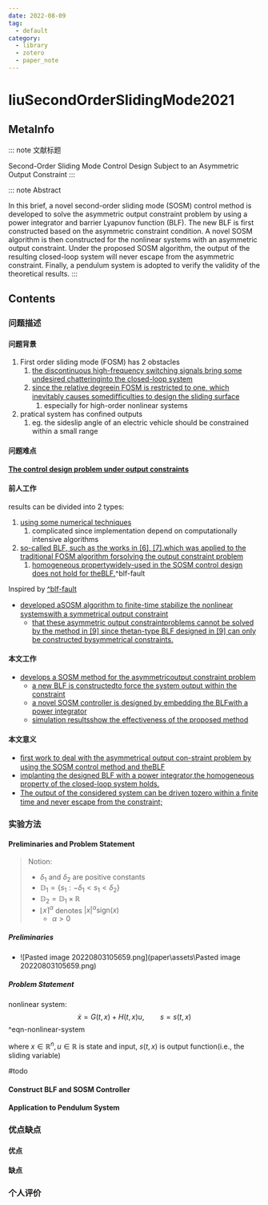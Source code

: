 ```yaml
---
date: 2022-08-09
tag:
  - default
category:
  - library
  - zotero
  - paper_note
---
```



# liuSecondOrderSlidingMode2021

## MetaInfo

::: note 文献标题

 Second-Order Sliding Mode Control Design Subject to an Asymmetric Output Constraint
:::

::: note Abstract

In this brief, a novel second-order sliding mode (SOSM) control method is developed to solve the asymmetric output constraint problem by using a power integrator and barrier Lyapunov function (BLF). The new BLF is first constructed based on the asymmetric constraint condition. A novel SOSM algorithm is then constructed for the nonlinear systems with an asymmetric output constraint. Under the proposed SOSM algorithm, the output of the resulting closed-loop system will never escape from the asymmetric constraint. Finally, a pendulum system is adopted to verify the validity of the theoretical results.
:::


## Contents

### 问题描述

#### 问题背景


1. First order sliding mode (FOSM) has 2 obstacles
	1. [the discontinuous high-frequency switching signals bring some undesired chatteringinto the closed-loop system](obsidian://booknote?type=annotation&book=IEEE%20Transactions%20on%20Circuits%20and%20Systems%20II%20Express%20Briefs-2021/Liu%20et%20al_2021_Second-Order%20Sliding%20Mode%20Control%20Design%20Subject%20to%20an%20Asymmetric%20Output.pdf&id=34e89885-aff8-d227-ca17-30a67282b9b3&page=1&rect=48.960,382.689,300.024,417.720)
	2. [since the relative degreein FOSM is restricted to one, which inevitably causes somedifﬁculties to design the sliding surface](obsidian://booknote?type=annotation&book=IEEE%20Transactions%20on%20Circuits%20and%20Systems%20II%20Express%20Briefs-2021/Liu%20et%20al_2021_Second-Order%20Sliding%20Mode%20Control%20Design%20Subject%20to%20an%20Asymmetric%20Output.pdf&id=a87a3b24-22c5-09cd-5559-6efe95ccbf47&page=1&rect=48.960,358.776,300.029,393.807)
		1. especially for high-order nonlinear systems
2. pratical system has confined outputs
	1. eg. the sideslip angle of an electric vehicle should be constrained within a small range


#### 问题难点

**[The control design problem under output constraints](obsidian://booknote?type=annotation&book=IEEE%20Transactions%20on%20Circuits%20and%20Systems%20II%20Express%20Briefs-2021/Liu%20et%20al_2021_Second-Order%20Sliding%20Mode%20Control%20Design%20Subject%20to%20an%20Asymmetric%20Output.pdf&id=0cca055a-ca3e-096b-6d49-03bf13da042b&page=1&rect=58.922,251.180,281.939,262.298)**

#### 前人工作

results can be divided into 2 types:
1. [using some numerical techniques](obsidian://booknote?type=annotation&book=IEEE%20Transactions%20on%20Circuits%20and%20Systems%20II%20Express%20Briefs-2021/Liu%20et%20al_2021_Second-Order%20Sliding%20Mode%20Control%20Design%20Subject%20to%20an%20Asymmetric%20Output.pdf&id=33ee881e-8dc9-11b4-f98b-17cd27bf253b&page=1&rect=406.968,596.754,544.680,607.872)
	1. complicated since implementation depend on computationally intensive algorithms
2. [so-called BLF, such as the works in [6], [7].which was applied to the traditional FOSM algorithm forsolving the output constraint problem](obsidian://booknote?type=annotation&book=IEEE%20Transactions%20on%20Circuits%20and%20Systems%20II%20Express%20Briefs-2021/Liu%20et%20al_2021_Second-Order%20Sliding%20Mode%20Control%20Design%20Subject%20to%20an%20Asymmetric%20Output.pdf&id=86ff57b8-1ab9-c37d-2831-1e6ea0351183&page=1&rect=311.976,536.976,563.038,572.007)
	1. [homogeneous propertywidely-used in the SOSM control design does not hold for theBLF.](obsidian://booknote?type=annotation&book=IEEE%20Transactions%20on%20Circuits%20and%20Systems%20II%20Express%20Briefs-2021/Liu%20et%20al_2021_Second-Order%20Sliding%20Mode%20Control%20Design%20Subject%20to%20an%20Asymmetric%20Output.pdf&id=14ed1ff5-e36e-c2cc-951a-5e4b9d93d827&page=1&rect=311.976,489.158,563.037,524.190)^blf-fault

Inspired by [^blf-fault](@liuSecondOrderSlidingMode2021.md#^blf-fault)
- [developed aSOSM algorithm to ﬁnite-time stabilize the nonlinear systemswith a symmetrical output constraint](obsidian://booknote?type=annotation&book=IEEE%20Transactions%20on%20Circuits%20and%20Systems%20II%20Express%20Briefs-2021/Liu%20et%20al_2021_Second-Order%20Sliding%20Mode%20Control%20Design%20Subject%20to%20an%20Asymmetric%20Output.pdf&id=4843dcfa-51f0-9132-daaa-b6c5b69157bb&page=1&rect=311.976,465.245,563.043,500.276)
	- [that these asymmetric output constraintproblems cannot be solved by the method in [9] since thetan-type BLF designed in [9] can only be constructed bysymmetrical constraints.](obsidian://booknote?type=annotation&book=IEEE%20Transactions%20on%20Circuits%20and%20Systems%20II%20Express%20Briefs-2021/Liu%20et%20al_2021_Second-Order%20Sliding%20Mode%20Control%20Design%20Subject%20to%20an%20Asymmetric%20Output.pdf&id=5042f35c-7eee-5b92-5bfe-330cbd6770e9&page=1&rect=311.976,393.514,563.031,440.498)
#### 本文工作

- [develops a SOSM method for the asymmetricoutput constraint problem](obsidian://booknote?type=annotation&book=IEEE%20Transactions%20on%20Circuits%20and%20Systems%20II%20Express%20Briefs-2021/Liu%20et%20al_2021_Second-Order%20Sliding%20Mode%20Control%20Design%20Subject%20to%20an%20Asymmetric%20Output.pdf&id=e74b7a7e-59b7-5e8a-330b-1200941b30fb&page=1&rect=311.976,369.601,563.041,392.680)
	- [a new BLF is constructedto force the system output within the constraint](obsidian://booknote?type=annotation&book=IEEE%20Transactions%20on%20Circuits%20and%20Systems%20II%20Express%20Briefs-2021/Liu%20et%20al_2021_Second-Order%20Sliding%20Mode%20Control%20Design%20Subject%20to%20an%20Asymmetric%20Output.pdf&id=0d291312-8795-4b0f-03f3-0402898fa423&page=1&rect=311.976,357.649,563.024,380.719)
	- [a novel SOSM controller is designed by embedding the BLFwith a power integrator](obsidian://booknote?type=annotation&book=IEEE%20Transactions%20on%20Circuits%20and%20Systems%20II%20Express%20Briefs-2021/Liu%20et%20al_2021_Second-Order%20Sliding%20Mode%20Control%20Design%20Subject%20to%20an%20Asymmetric%20Output.pdf&id=e4b5bdb1-0d4e-d3a2-dc29-a988563ae8ac&page=1&rect=311.976,333.736,563.036,356.815)
	- [simulation resultsshow the effectiveness of the proposed method](obsidian://booknote?type=annotation&book=IEEE%20Transactions%20on%20Circuits%20and%20Systems%20II%20Express%20Briefs-2021/Liu%20et%20al_2021_Second-Order%20Sliding%20Mode%20Control%20Design%20Subject%20to%20an%20Asymmetric%20Output.pdf&id=bd719c23-a35d-68ae-90ae-7add11fe2863&page=1&rect=311.976,309.832,563.040,332.902)

#### 本文意义

- [ﬁrst work to deal with the asymmetrical output con-straint problem by using the SOSM control method and theBLF](obsidian://booknote?type=annotation&book=IEEE%20Transactions%20on%20Circuits%20and%20Systems%20II%20Express%20Briefs-2021/Liu%20et%20al_2021_Second-Order%20Sliding%20Mode%20Control%20Design%20Subject%20to%20an%20Asymmetric%20Output.pdf&id=199a17c6-da02-d1b5-b310-db06d218c526&page=1&rect=311.976,262.005,563.030,297.036)
- [implanting the designed BLF with a power integrator,the homogeneous property of the closed-loop system holds.](obsidian://booknote?type=annotation&book=IEEE%20Transactions%20on%20Circuits%20and%20Systems%20II%20Express%20Briefs-2021/Liu%20et%20al_2021_Second-Order%20Sliding%20Mode%20Control%20Design%20Subject%20to%20an%20Asymmetric%20Output.pdf&id=2074524a-85cf-80c1-d69b-2491da5ab7f7&page=1&rect=311.976,226.140,563.005,249.210)
- [The output of the considered system can be driven tozero within a ﬁnite time and never escape from the constraint;](obsidian://booknote?type=annotation&book=IEEE%20Transactions%20on%20Circuits%20and%20Systems%20II%20Express%20Briefs-2021/Liu%20et%20al_2021_Second-Order%20Sliding%20Mode%20Control%20Design%20Subject%20to%20an%20Asymmetric%20Output.pdf&id=3012c8f1-d5d5-461c-3ef7-92bb9ac14625&page=1&rect=311.976,250.053,563.038,273.123)

### 实验方法

#### Preliminaries and Problem Statement

> Notion:
> - $\delta_1$ and $\delta_2$ are positive constants
> - $\mathbb{D} _1=\left\{ s_1:-\delta _1<s_1<\delta _2 \right\}$
> - $\mathbb{D} _2=\mathbb{D} _1\times \mathbb{R}$
> - $\lfloor x\rceil^{\alpha}$ denotes $\left| x \right|^{\alpha}\mathrm{sign}\left( x \right)$
> 	- $\alpha >0$

##### Preliminaries

- ![Pasted image 20220803105659.png](paper\assets\Pasted image 20220803105659.png)

##### Problem Statement

nonlinear system:
$$\dot{x}=G\left( t,x \right) +H\left( t,x \right) u,\qquad s=s\left( t,x \right) $$
^eqn-nonlinear-system

where $x\in \mathbb{R}^n, u\in \mathbb{R}$ is state and input, $s(t,x)$ is output function(i.e., the sliding variable)

#todo


#### Construct BLF and SOSM Controller


#### Application to Pendulum System



### 优点缺点

#### 优点

#### 缺点

### 个人评价
